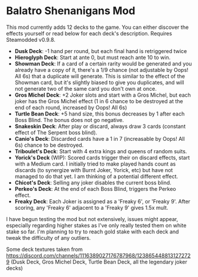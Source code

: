 # Balatro Shenanigans Mod
This mod currently adds 12 decks to the game. You can either discover the effects yourself or read below for each deck's description. Requires Steamodded v0.9.8.


 - **Dusk Deck**: -1 hand per round, but each final hand is retriggered twice
 - **Hieroglyph Deck**: Start at ante 0, but must reach ante 10 to win.
 - **Showman Deck**: If a card of a certain rarity would be generated and you already have a copy of it, there's a 1/9 chance (not adjustable by Oops! All 6s) that a duplicate will generate. This is similar to the effect of the Showman card, but it's slightly biased to give you duplicates, and will not generate two of the same card you don't own at once.
 - **Gros Michel Deck**: +2 Joker slots and start with a Gros Michel, but each joker has the Gros Michel effect (1 in 6 chance to be destroyed at the end of each round, increased by Oops! All 6s)
 - **Turtle Bean Deck**: +5 hand size, this bonus decreases by 1 after each Boss Blind. The bonus does not go negative.
 - **Snakeskin Deck**: After play or discard, always draw 3 cards (constant effect of The Serpent boss blind).
 - **Canio's Deck**: Discarded cards have a 1 in 7 (increasable by Oops! All 6s) chance to be destroyed.
 - **Triboulet's Deck**: Start with 4 extra kings and queens of random suits.
 - **Yorick's Deck** (WIP): Scored cards trigger their on discard effects, start with a Medium card. I initially tried to make played hands count as discards (to synergize with Burnt Joker, Yorick, etc) but have not managed to do that yet. I am thinking of a potential different effect.
 - **Chicot's Deck**: Selling any joker disables the current boss blind.
 - **Perkeo's Deck**: At the end of each Boss Blind, triggers the Perkeo effect.
 - **Freaky Deck**: Each Joker is assigned as a 'Freaky 6', or 'Freaky 9'. After scoring, any 'Freaky 6' adjacent to a 'Freaky 9' gives 1.5x mult.


I have begun testing the mod but not extensively, issues might appear, especially regarding higher stakes as I've only really tested them on white stake so far. I'm planning to try to reach gold stake with each deck and tweak the difficulty of any outliers.


Some deck textures taken from https://discord.com/channels/1116389027176787968/1238654488131272729 (Dusk Deck, Gros Michel Deck, Turtle Bean Deck, all the legendary joker decks)
